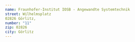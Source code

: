 ```yaml
---
name: Fraunhofer-Institut IOSB - Angewandte Systemtechnik
street: Wilhelmsplatz
02826 Görlitz,
number: "11"
zip: 02826
city: Görlitz
---
```

